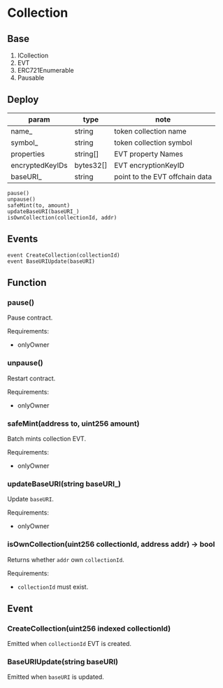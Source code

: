 # Collection

## Base

1. ICollection
2. EVT
3. ERC721Enumerable
4. Pausable

## Deploy

| param           | type      | note                           |
| --------------- | --------- | ------------------------------ |
| name\_          | string    | token collection name          |
| symbol\_        | string    | token collection symbol        |
| properties      | string[]  | EVT property Names             |
| encryptedKeyIDs | bytes32[] | EVT encryptionKeyID            |
| baseURI\_       | string    | point to the EVT offchain data |


```
pause()
unpause()
safeMint(to, amount)
updateBaseURI(baseURI_)
isOwnCollection(collectionId, addr)
```

## Events

```
event CreateCollection(collectionId)
event BaseURIUpdate(baseURI)
```

## Function

### pause()

Pause contract.

Requirements: 

- onlyOwner

### unpause()

Restart contract.

Requirements:

- onlyOwner

### safeMint(address to, uint256 amount)

Batch mints collection EVT.

Requirements:

- onlyOwner

### updateBaseURI(string baseURI\_)

Update `baseURI`.

Requirements:

- onlyOwner

### isOwnCollection(uint256 collectionId, address addr) -> bool

Returns whether `addr` own `collectionId`.

Requirements:

- `collectionId` must exist.

## Event

### CreateCollection(uint256 indexed collectionId)

Emitted when `collectionId` EVT is created.

### BaseURIUpdate(string baseURI)

Emitted when `baseURI` is updated.
